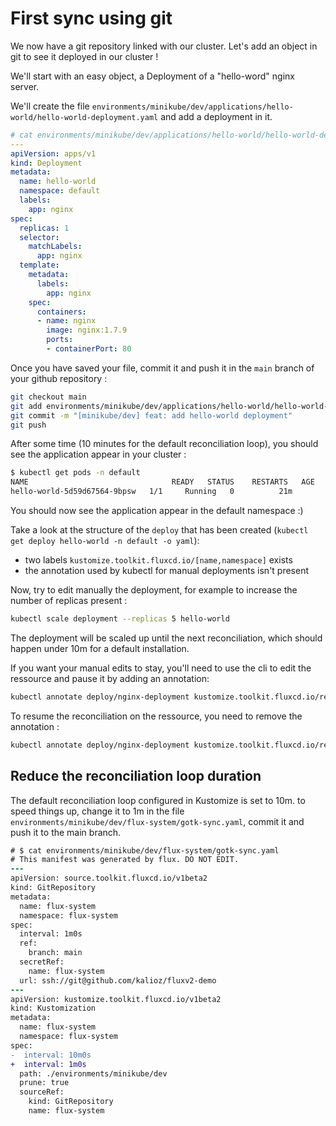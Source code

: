 # First sync using git

We now have a git repository linked with our cluster. Let's add an object in git to see it deployed in our cluster !

We'll start with an easy object, a Deployment of a "hello-word" nginx server.

We'll create the file `environments/minikube/dev/applications/hello-world/hello-world-deployment.yaml` and add a deployment in it.

```yaml
# cat environments/minikube/dev/applications/hello-world/hello-world-deployment.yaml
---
apiVersion: apps/v1
kind: Deployment
metadata:
  name: hello-world
  namespace: default
  labels:
    app: nginx
spec:
  replicas: 1
  selector:
    matchLabels:
      app: nginx
  template:
    metadata:
      labels:
        app: nginx
    spec:
      containers:
      - name: nginx
        image: nginx:1.7.9
        ports:
        - containerPort: 80
```

Once you have saved your file, commit it and push it in the `main` branch of your github repository :

```bash
git checkout main
git add environments/minikube/dev/applications/hello-world/hello-world-deployment.yaml
git commit -m "[minikube/dev] feat: add hello-world deployment"
git push
```

After some time (10 minutes for the default reconciliation loop), you should see the application appear in your cluster :
```bash
$ kubectl get pods -n default
NAME                                READY   STATUS    RESTARTS   AGE
hello-world-5d59d67564-9bpsw   1/1     Running   0          21m
```

You should now see the application appear in the default namespace :) 

Take a look at the structure of the `deploy` that has been created (`kubectl get deploy hello-world -n default -o yaml`):
- two labels `kustomize.toolkit.fluxcd.io/[name,namespace]` exists
- the annotation used by kubectl for manual deployments isn't present

Now, try to edit manually the deployment, for example to increase the number of replicas present : 
```bash
kubectl scale deployment --replicas 5 hello-world
```
The deployment will be scaled up until the next reconciliation, which should happen under 10m for a default installation.

If you want your manual edits to stay, you'll need to use the cli to edit the ressource and pause it by adding an annotation:

```bash
kubectl annotate deploy/nginx-deployment kustomize.toolkit.fluxcd.io/reconcile=disabled
```

To resume the reconciliation on the ressource, you need to remove the annotation : 
```bash
kubectl annotate deploy/nginx-deployment kustomize.toolkit.fluxcd.io/reconcile-
```

## Reduce the reconciliation loop duration

The default reconciliation loop configured in Kustomize is set to 10m. to speed things up, change it to 1m in the file `environments/minikube/dev/flux-system/gotk-sync.yaml`, commit it and push it to the main branch.

```diff
# $ cat environments/minikube/dev/flux-system/gotk-sync.yaml
# This manifest was generated by flux. DO NOT EDIT.
---
apiVersion: source.toolkit.fluxcd.io/v1beta2
kind: GitRepository
metadata:
  name: flux-system
  namespace: flux-system
spec:
  interval: 1m0s
  ref:
    branch: main
  secretRef:
    name: flux-system
  url: ssh://git@github.com/kalioz/fluxv2-demo
---
apiVersion: kustomize.toolkit.fluxcd.io/v1beta2
kind: Kustomization
metadata:
  name: flux-system
  namespace: flux-system
spec:
-  interval: 10m0s
+  interval: 1m0s
  path: ./environments/minikube/dev
  prune: true
  sourceRef:
    kind: GitRepository
    name: flux-system
```